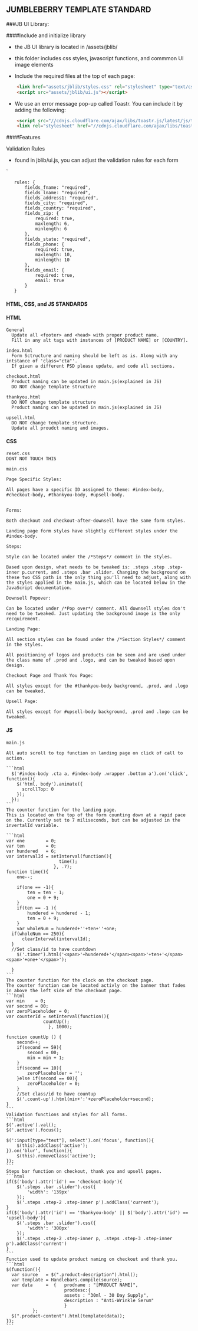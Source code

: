 JUMBLEBERRY TEMPLATE STANDARD
-----------------------------

###JB UI Library:

####Include and initialize library

- the JB UI library is located in /assets/jblib/
- this folder includes css styles, javascript functions, and commmon UI image elements

- Include the required files at the top of each page:
 
```html
    <link href="assets/jblib/styles.css" rel="stylesheet" type="text/css">
    <script src="assets/jblib/ui.js"></script>
```
- We use an error message pop-up called Toastr. You can include it by adding the following:

```html
    <script src="//cdnjs.cloudflare.com/ajax/libs/toastr.js/latest/js/toastr.min.js"></script>
    <link rel="stylesheet" href="//cdnjs.cloudflare.com/ajax/libs/toastr.js/latest/css/toastr.min.css">
```


####Features

   Validation Rules

   - found in jblib/ui.js, you can adjust the validation rules for each form
   
   `
      
       rules: {
           fields_fname: "required",
           fields_lname: "required",
           fields_address1: "required",
           fields_city: "required",
           fields_country: "required",
           fields_zip: {
               required: true,
               maxlength: 6,
               minlength: 6
           },
           fields_state: "required",
           fields_phone: {
               required: true,
               maxlength: 10,
               minlength: 10
           },
           fields_email: {
               required: true,
               email: true
           }
       }

    
#### HTML, CSS, and JS STANDARDS

#### HTML
    General
      Update all <footer> and <head> with proper product name.
      Fill in any alt tags with instances of [PRODUCT NAME] or [COUNTRY].

    index.html
      Form Sctructure and naming should be left as is. Along with any intstance of 'class="cta"'.
      If given a different PSD please update, and code all sections.

    checkout.html
      Product naming can be updated in main.js(explained in JS)
      DO NOT change template structure 

    thankyou.html
      DO NOT change template structure 
      Product naming can be updated in main.js(explained in JS)    

    upsell.html
      DO NOT change template structure.
      Update all proudct naming and images.

#### CSS
    reset.css
    DONT NOT TOUCH THIS
    
    main.css

    Page Specific Styles:

    All pages have a specific ID assigned to theme: #index-body, #checkout-body, #thankyou-body, #upsell-body.


    Forms:

    Both checkout and checkout-after-downsell have the same form styles. 

    Landing page form styles have slightly different styles under the #index-body.

    Steps:

    Style can be located under the /*Steps*/ comment in the styles.

    Based upon design, what needs to be tweaked is: .steps .step .step-inner p.current, and .steps .bar .slider. Changing the background on these two CSS path is the only thing you'll need to adjust, along with the styles applied in the main.js, which can be located below in the JavaScript documentation. 

    Downsell Popover:

    Can be located under /*Pop over*/ comment. All downsell styles don't need to be tweaked. Just updating the background image is the only recquirement.

    Landing Page:

    All section styles can be found under the /*Section Styles*/ comment in the styles.

    All positioning of logos and products can be seen and are used under the class name of .prod and .logo, and can be tweaked based upon design.

    Checkout Page and Thank You Page:

    All styles except for the #thankyou-body background, .prod, and .logo can be tweaked.

    Upsell Page:

    All styles except for #upsell-body background, .prod and .logo can be tweaked.


#### JS

    main.js

    All auto scroll to top function on landing page on click of call to action.

    ```html
      $('#index-body .cta a, #index-body .wrapper .bottom a').on('click', function(){
        $('html, body').animate({
          scrollTop: 0
        });
      });
    ```
    The counter function for the landing page.
    This is located on the top of the form counting down at a rapid pace on the. Currently set to 7 miliseconds, but can be adjusted in the invertalId variable.

    ```html
    var one        = 0;
    var ten        = 0;
    var hundered   = 6;
    var intervalId = setInterval(function(){
                        time();
                      }, .7);
    function time(){
        one--;

        if(one == -1){
            ten = ten - 1;
            one = 0 + 9;
        }
        if(ten == -1 ){
            hundered = hundered - 1;
            ten = 0 + 9;
        }
        var wholeNum = hundered+''+ten+''+one;
      if(wholeNum == 250){
          clearInterval(intervalId);
      }
      //Set class/id to have countdown
        $('.timer').html('<span>'+hundered+'</span><span>'+ten+'</span><span>'+one+'</span>');

      }
    ```
    The counter function for the clock on the checkout page.
    The counter function can be located activly on the banner that fades in above the left side of the checkout page.
    ```html
    var min    = 0;
    var second = 00;
    var zeroPlaceholder = 0;
    var counterId = setInterval(function(){
                  countUp();
                    }, 1000);

    function countUp () {
        second++;
        if(second == 59){
            second = 00;
            min = min + 1;
        }
        if(second == 10){
            zeroPlaceholder = '';
        }else if(second == 00){
            zeroPlaceholder = 0;
        }
        //Set class/id to have countup
        $('.count-up').html(min+':'+zeroPlaceholder+second);
    }
    ```
    Validation functions and styles for all forms.
    ```html
    $('.active').val();
    $('.active').focus();

    $(':input[type="text"], select').on('focus', function(){
        $(this).addClass('active');
    }).on('blur', function(){
        $(this).removeClass('active');
    });
    ```
    Steps bar function on checkout, thank you and upsell pages.
    ```html
    if($('body').attr('id') == 'checkout-body'){
        $('.steps .bar .slider').css({
            'width': '139px'
        });
        $('.steps .step-2 .step-inner p').addClass('current');
    }
    if($('body').attr('id') == 'thankyou-body' || $('body').attr('id') == 'upsell-body'){
        $('.steps .bar .slider').css({
            'width': '300px'
        });
        $('.steps .step-2 .step-inner p, .steps .step-3 .step-inner p').addClass('current') 
    }
    ```
    Function used to update product naming on checkout and thank you.
    ```html
    $(function(){
      var source   = $(".product-description").html();
      var template = Handlebars.compile(source);
      var data     =  {   prodname : "[PRODUCT NAME]",
                          proddesc:{  
                          assets : "30ml - 30 Day Supply", 
                          description : "Anti-Wrinkle Serum"
                          }
              };
      $(".product-content").html(template(data));
    });
    ```